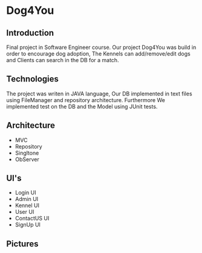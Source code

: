 # Dog4You

## Introduction
Final project in Software Engineer course. 
Our project Dog4You was build in order to encourage dog adoption,
The Kennels can add/remove/edit dogs and Clients can search in the DB for a match. 

## Technologies
The project was writen in JAVA language,
Our DB implemented in text files using FileManager and repository architecture.
Furthermore We implemented test on the DB and the Model using JUnit tests.

## Architecture
* MVC 
* Repository
* Singltone
* ObServer

## UI's
* Login UI
* Admin UI
* Kennel UI
* User UI
* ContactUS UI
* SignUp UI

## Pictures
